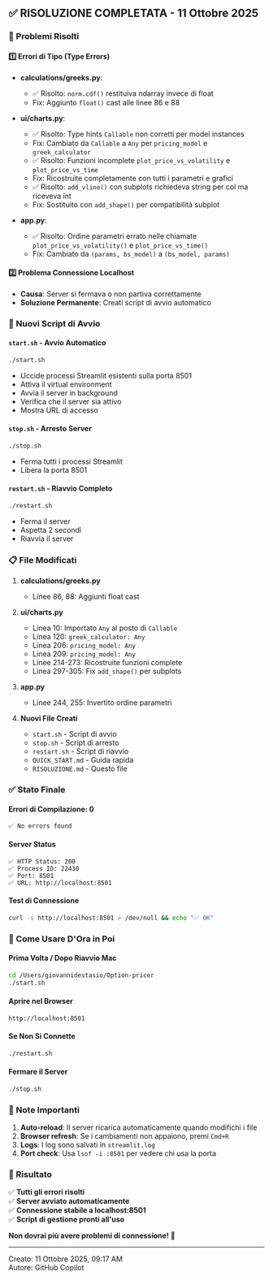 ## ✅ RISOLUZIONE COMPLETATA - 11 Ottobre 2025

### 🎯 Problemi Risolti

#### 1️⃣ Errori di Tipo (Type Errors)
- **calculations/greeks.py**: 
  - ✅ Risolto: `norm.cdf()` restituiva ndarray invece di float
  - Fix: Aggiunto `float()` cast alle linee 86 e 88
  
- **ui/charts.py**: 
  - ✅ Risolto: Type hints `Callable` non corretti per model instances
  - Fix: Cambiato da `Callable` a `Any` per `pricing_model` e `greek_calculator`
  - ✅ Risolto: Funzioni incomplete `plot_price_vs_volatility` e `plot_price_vs_time`
  - Fix: Ricostruite completamente con tutti i parametri e grafici
  - ✅ Risolto: `add_vline()` con subplots richiedeva string per col ma riceveva int
  - Fix: Sostituito con `add_shape()` per compatibilità subplot

- **app.py**:
  - ✅ Risolto: Ordine parametri errato nelle chiamate `plot_price_vs_volatility()` e `plot_price_vs_time()`
  - Fix: Cambiato da `(params, bs_model)` a `(bs_model, params)`

#### 2️⃣ Problema Connessione Localhost
- **Causa**: Server si fermava o non partiva correttamente
- **Soluzione Permanente**: Creati script di avvio automatico

### 🚀 Nuovi Script di Avvio

#### `start.sh` - Avvio Automatico
```bash
./start.sh
```
- Uccide processi Streamlit esistenti sulla porta 8501
- Attiva il virtual environment
- Avvia il server in background
- Verifica che il server sia attivo
- Mostra URL di accesso

#### `stop.sh` - Arresto Server
```bash
./stop.sh
```
- Ferma tutti i processi Streamlit
- Libera la porta 8501

#### `restart.sh` - Riavvio Completo
```bash
./restart.sh
```
- Ferma il server
- Aspetta 2 secondi
- Riavvia il server

### 📋 File Modificati

1. **calculations/greeks.py**
   - Linee 86, 88: Aggiunti float cast

2. **ui/charts.py**
   - Linea 10: Importato `Any` al posto di `Callable`
   - Linea 120: `greek_calculator: Any`
   - Linea 206: `pricing_model: Any`
   - Linea 209: `pricing_model: Any`
   - Linee 214-273: Ricostruite funzioni complete
   - Linea 297-305: Fix `add_shape()` per subplots

3. **app.py**
   - Linee 244, 255: Invertito ordine parametri

4. **Nuovi File Creati**
   - `start.sh` - Script di avvio
   - `stop.sh` - Script di arresto
   - `restart.sh` - Script di riavvio
   - `QUICK_START.md` - Guida rapida
   - `RISOLUZIONE.md` - Questo file

### ✅ Stato Finale

#### Errori di Compilazione: 0
```
✅ No errors found
```

#### Server Status
```
✅ HTTP Status: 200
✅ Process ID: 22430
✅ Port: 8501
✅ URL: http://localhost:8501
```

#### Test di Connessione
```bash
curl -s http://localhost:8501 > /dev/null && echo "✅ OK"
```

### 🎯 Come Usare D'Ora in Poi

#### Prima Volta / Dopo Riavvio Mac
```bash
cd /Users/giovannidestasio/Option-pricer
./start.sh
```

#### Aprire nel Browser
```
http://localhost:8501
```

#### Se Non Si Connette
```bash
./restart.sh
```

#### Fermare il Server
```bash
./stop.sh
```

### 📝 Note Importanti

1. **Auto-reload**: Il server ricarica automaticamente quando modifichi i file
2. **Browser refresh**: Se i cambiamenti non appaiono, premi `Cmd+R`
3. **Logs**: I log sono salvati in `streamlit.log`
4. **Port check**: Usa `lsof -i :8501` per vedere chi usa la porta

### 🎉 Risultato

✅ **Tutti gli errori risolti**  
✅ **Server avviato automaticamente**  
✅ **Connessione stabile a localhost:8501**  
✅ **Script di gestione pronti all'uso**

**Non dovrai più avere problemi di connessione! 🚀**

---

Creato: 11 Ottobre 2025, 09:17 AM  
Autore: GitHub Copilot
